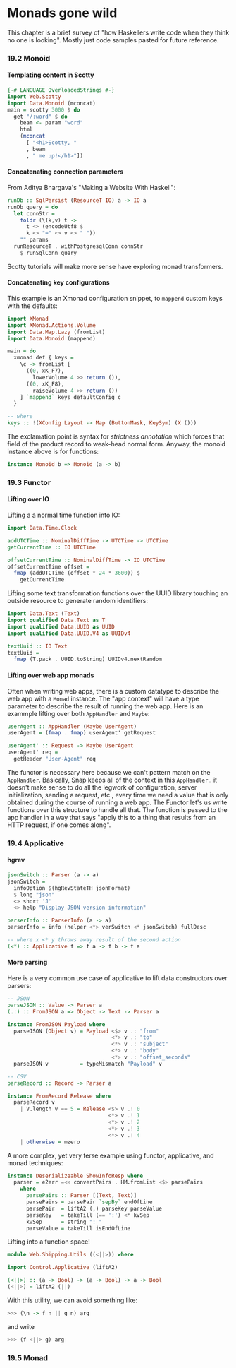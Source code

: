 # Monads gone wild
This chapter is a brief survey of "how Haskellers write code when they think no one is looking". Mostly just code samples pasted for future reference.

### 19.2 Monoid
#### Templating content in Scotty
```haskell
{-# LANGUAGE OverloadedStrings #-}
import Web.Scotty
import Data.Monoid (mconcat)
main = scotty 3000 $ do
  get "/:word" $ do
    beam <- param "word"
    html
    (mconcat
      [ "<h1>Scotty, "
      , beam
      , " me up!</h1>"])
```

#### Concatenating connection parameters
From Aditya Bhargava's "Making a Website With Haskell":
```haskell
runDb :: SqlPersist (ResourceT IO) a -> IO a
runDb query = do
  let connStr =
    foldr (\(k,v) t ->
      t <> (encodeUtf8 $
      k <> "=" <> v <> " "))
    "" params
  runResourceT . withPostgresqlConn connStr
    $ runSqlConn query
```
Scotty tutorials will make more sense have exploring monad transformers.

#### Concatenating key configurations
This example is an Xmonad configuration snippet, to `mappend` custom keys with the defaults:
```haskell
import XMonad
import XMonad.Actions.Volume
import Data.Map.Lazy (fromList)
import Data.Monoid (mappend)

main = do
  xmonad def { keys =
    \c -> fromList [
      ((0, xK_F7),
        lowerVolume 4 >> return ()),
      ((0, xK_F8),
        raiseVolume 4 >> return ())
    ] `mappend` keys defaultConfig c
  }

-- where
keys :: !(XConfig Layout -> Map (ButtonMask, KeySym) (X ()))
```
The exclamation point is syntax for *strictness annotation* which forces that field of the product record to weak-head normal form. Anyway, the monoid instance above is for functions:
```haskell
instance Monoid b => Monoid (a -> b)
```

### 19.3 Functor
#### Lifting over IO
Lifting a a normal time function into IO:
```haskell
import Data.Time.Clock

addUTCTime :: NominalDiffTime -> UTCTime -> UTCTime
getCurrentTime :: IO UTCTime

offsetCurrentTime :: NominalDiffTime -> IO UTCTime
offsetCurrentTime offset =
  fmap (addUTCTime (offset * 24 * 3600)) $
    getCurrentTime
```

Lifting some text transformation functions over the UUID library touching an outside resource to generate random identifiers:
```haskell
import Data.Text (Text)
import qualified Data.Text as T
import qualified Data.UUID as UUID
import qualified Data.UUID.V4 as UUIDv4

textUuid :: IO Text
textUuid =
  fmap (T.pack . UUID.toString) UUIDv4.nextRandom
```

#### Lifting over web app monads
Often when writing web apps, there is a custom datatype to describe the web app with a `Monad` instance.
The "app context" will have a type parameter to describe the result of running the web app.
Here is an exammple lifting over both `AppHandler` and `Maybe`:
```haskell
userAgent :: AppHandler (Maybe UserAgent)
userAgent = (fmap . fmap) userAgent' getRequest

userAgent' :: Request -> Maybe UserAgent
userAgent' req =
  getHeader "User-Agent" req
```
The functor is necessary here because we can't pattern match on the `AppHandler`.
Basically, Snap keeps all of the context in this `AppHandler`.. it doesn't make sense to do all the legwork of configuration, server initialization, sending a request, etc., every time we need a value that is only obtained during the course of running a web app.
The Functor let's us write functions over this structure to handle all that.
The function is passed to the app handler in a way that says "apply this to a thing that results from an HTTP request, if one comes along".

### 19.4 Applicative
#### hgrev
```haskell
jsonSwitch :: Parser (a -> a)
jsonSwitch =
  infoOption $(hgRevStateTH jsonFormat)
  $ long "json"
  <> short 'J'
  <> help "Display JSON version information"

parserInfo :: ParserInfo (a -> a)
parserInfo = info (helper <*> verSwitch <* jsonSwitch) fullDesc

-- where x <* y throws away result of the second action
(<*) :: Applicative f => f a -> f b -> f a
```

#### More parsing
Here is a very common use case of applicative to lift data constructors over parsers:
```haskell
-- JSON
parseJSON :: Value -> Parser a
(.:) :: FromJSON a => Object -> Text -> Parser a

instance FromJSON Payload where
  parseJSON (Object v) = Payload <$> v .: "from"
                                 <*> v .: "to"
                                 <*> v .: "subject"
                                 <*> v .: "body"
                                 <*> v .: "offset_seconds"
  parseJSON v          = typeMismatch "Payload" v

-- CSV
parseRecord :: Record -> Parser a

instance FromRecord Release where
  parseRecord v
    | V.length v == 5 = Release <$> v .! 0
                                <*> v .! 1
                                <*> v .! 2
                                <*> v .! 3
                                <*> v .! 4
    | otherwise = mzero
```

A more complex, yet very terse example using functor, applicative, and monad techniques:
```haskell
instance Deserializeable ShowInfoResp where
  parser = e2err =<< convertPairs . HM.fromList <$> parsePairs
    where
      parsePairs :: Parser [(Text, Text)]
      parsePairs = parsePair `sepBy` endOfLine
      parsePair  = liftA2 (,) parseKey parseValue
      parseKey   = takeTill (== ':') <* kvSep
      kvSep      = string ": "
      parseValue = takeTill isEndOfLine
```

Lifting into a function space!
```haskell
module Web.Shipping.Utils ((<||>)) where

import Control.Applicative (liftA2)

(<||>) :: (a -> Bool) -> (a -> Bool) -> a -> Bool
(<||>) = liftA2 (||)
```
With this utility, we can avoid something like:
```haskell
>>> (\n -> f n || g n) arg
```
and write
```haskell
>>> (f <||> g) arg
```

### 19.5 Monad
